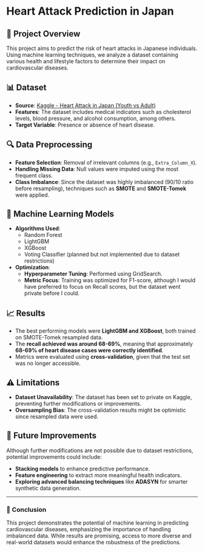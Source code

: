 # Heart Attack Prediction in Japan

## 📌 Project Overview
This project aims to predict the risk of heart attacks in Japanese individuals. Using machine learning techniques, we analyze a dataset containing various health and lifestyle factors to determine their impact on cardiovascular diseases.

## 📊 Dataset
- **Source**: [Kaggle - Heart Attack in Japan (Youth vs Adult)](https://www.kaggle.com/datasets/ashaychoudhary/heart-attack-in-japan-youth-vs-adult)
- **Features**: The dataset includes medical indicators such as cholesterol levels, blood pressure, and alcohol consumption, among others.
- **Target Variable**: Presence or absence of heart disease.

## 🔍 Data Preprocessing
- **Feature Selection**: Removal of irrelevant columns (e.g., `Extra_Column_X`).
- **Handling Missing Data**: Null values were imputed using the most frequent class.
- **Class Imbalance**: Since the dataset was highly imbalanced (90/10 ratio before resampling), techniques such as **SMOTE** and **SMOTE-Tomek** were applied.

## 🚀 Machine Learning Models
- **Algorithms Used**:
  - Random Forest
  - LightGBM
  - XGBoost
  - Voting Classifier (planned but not implemented due to dataset restrictions)
- **Optimization**:
  - **Hyperparameter Tuning**: Performed using GridSearch.
  - **Metric Focus**: Training was optimized for F1-score, although I would have preferred to focus on Recall scores, but the dataset went private before I could.

## 📈 Results
- The best performing models were **LightGBM and XGBoost**, both trained on SMOTE-Tomek resampled data.
- The **recall achieved was around 68-69%**, meaning that approximately **68-69% of heart disease cases were correctly identified**.
- Metrics were evaluated using **cross-validation**, given that the test set was no longer accessible.

## ⚠️ Limitations
- **Dataset Unavailability**: The dataset has been set to private on Kaggle, preventing further modifications or improvements.
- **Oversampling Bias**: The cross-validation results might be optimistic since resampled data were used.

## 🔬 Future Improvements
Although further modifications are not possible due to dataset restrictions, potential improvements could include:
- **Stacking models** to enhance predictive performance.
- **Feature engineering** to extract more meaningful health indicators.
- **Exploring advanced balancing techniques** like **ADASYN** for smarter synthetic data generation.

---
### 📢 Conclusion
This project demonstrates the potential of machine learning in predicting cardiovascular diseases, emphasizing the importance of handling imbalanced data. While results are promising, access to more diverse and real-world datasets would enhance the robustness of the predictions.


